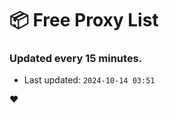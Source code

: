 # :package: Free Proxy List
### Updated every 15 minutes.

- Last updated: `2024-10-14 03:51`

:heart:
